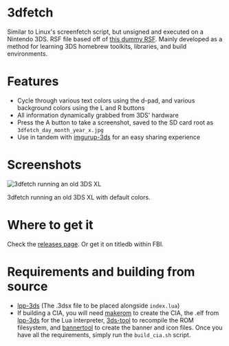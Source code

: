 # 3dfetch
Similar to Linux's screenfetch script, but unsigned and executed on a Nintendo 3DS. RSF file based off of [this dummy RSF](https://gist.github.com/mid-kid/d9c4ce50407c71ec9ef3). Mainly developed as a method for learning 3DS homebrew toolkits, libraries, and build environments.

# Features
- Cycle through various text colors using the d-pad, and various background colors using the L and R buttons
- All information dynamically grabbed from 3DS' hardware
- Press the A button to take a screenshot, saved to the SD card root as ` 3dfetch_day_month_year_x.jpg `
- Use in tandem with [imgurup-3ds](https://github.com/Pirater12/imgurup-3ds) for an easy sharing experience

# Screenshots
![3dfetch running an old 3DS XL](http://i.imgur.com/8wUNZoS.png)

3dfetch running an old 3DS XL with default colors.

# Where to get it
Check the [releases page](https://github.com/yyualice/3dfetch/releases). Or get it on titledb within FBI.

# Requirements and building from source
- [lpp-3ds](https://github.com/Rinnegatamante/lpp-3ds) (The .3dsx file to be placed alongside ` index.lua `)
- If building a CIA, you will need [makerom](https://github.com/profi200/Project_CTR/releases) to create the CIA, the .elf from [lpp-3ds](https://github.com/Rinnegatamante/lpp-3ds) for the Lua interpreter, [3ds-tool](https://github.com/dnasdw/3dstool/releases) to recompile the ROM filesystem, and [bannertool](https://github.com/Steveice10/bannertool) to create the banner and icon files. Once you have all the requirements, simply run the ` build_cia.sh ` script.

